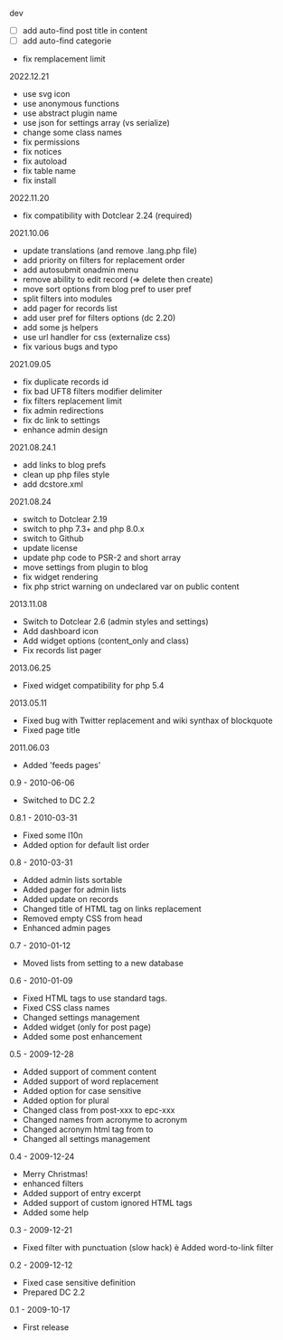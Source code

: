 dev
- [ ] add auto-find post title in content
- [ ] add auto-find categorie
- fix remplacement limit

2022.12.21
- use svg icon
- use anonymous functions
- use abstract plugin name
- use json for settings array (vs serialize)
- change some class names
- fix permissions
- fix notices
- fix autoload
- fix table name
- fix install

2022.11.20
- fix compatibility with Dotclear 2.24 (required)

2021.10.06
- update translations (and remove .lang.php file)
- add priority on filters for replacement order
- add autosubmit onadmin menu
- remove ability to edit record (=> delete then create)
- move sort options from blog pref to user pref
- split filters into modules
- add pager for records list
- add user pref for filters options (dc 2.20)
- add some js helpers
- use url handler for css (externalize css)
- fix various bugs and typo

2021.09.05
- fix duplicate records id
- fix bad UFT8 filters modifier delimiter
- fix filters replacement limit
- fix admin redirections
- fix dc link to settings
- enhance admin design

2021.08.24.1
- add links to blog prefs
- clean up php files style
- add dcstore.xml

2021.08.24
- switch to Dotclear 2.19
- switch to php 7.3+ and php 8.0.x
- switch to Github
- update license
- update php code to PSR-2 and short array
- move settings from plugin to blog
- fix widget rendering
- fix php strict warning on undeclared var on public content

2013.11.08
- Switch to Dotclear 2.6 (admin styles and settings)
- Add dashboard icon
- Add widget options (content_only and class)
- Fix records list pager

2013.06.25
- Fixed widget compatibility for php 5.4

2013.05.11
- Fixed bug with Twitter replacement and wiki synthax of blockquote
- Fixed page title

2011.06.03
- Added 'feeds pages'

0.9 - 2010-06-06
- Switched to DC 2.2

0.8.1 - 2010-03-31
- Fixed some l10n
- Added option for default list order

0.8 - 2010-03-31
- Added admin lists sortable
- Added pager for admin lists
- Added update on records
- Changed title of HTML tag on links replacement
- Removed empty CSS from head
- Enhanced admin pages

0.7 - 2010-01-12
- Moved lists from setting to a new database

0.6 - 2010-01-09
- Fixed HTML tags to use standard tags.
- Fixed CSS class names
- Changed settings management
- Added widget (only for post page)
- Added some post enhancement

0.5 - 2009-12-28
- Added support of comment content
- Added support of word replacement
- Added option for case sensitive
- Added option for plural
- Changed class from post-xxx to epc-xxx
- Changed names from acronyme to acronym
- Changed acronym html tag from <span> to <acronym>
- Changed all settings management

0.4 - 2009-12-24
- Merry Christmas!
- enhanced filters
- Added support of entry excerpt
- Added support of custom ignored HTML tags
- Added some help

0.3 - 2009-12-21
- Fixed filter with punctuation (slow hack)
è Added word-to-link filter

0.2 - 2009-12-12
- Fixed case sensitive definition
- Prepared DC 2.2

0.1 - 2009-10-17
- First release
